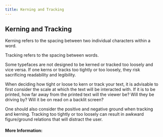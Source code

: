 ```yaml
---
title: Kerning and Tracking
---
```

## Kerning and Tracking

Kerning refers to the spacing between two individual characters within a word.

Tracking refers to the spacing between words. 

Some typefaces are not designed to be kerned or tracked too loosely and vice versa. If one kerns or tracks too tightly or too loosely, they risk sacrificing readability and legibility. 

When deciding how tight or loose to kern or track your text, it is advisable to first consider the scale at which the text will be interacted with. If it is to be printed, how far away from the printed text will the viewer be? Will they be driving by? Will it be on read on a backlit screen? 

One should also consider the positive and negative ground when tracking and kerning. Tracking too tightly or too loosely can result in awkward figure/ground relations that will distract the user.

#### More Information:
<!-- Please add any articles you think might be helpful to read before writing the article -->



